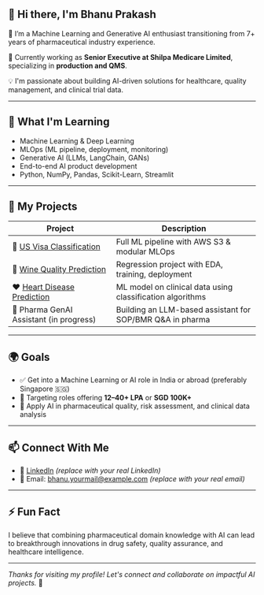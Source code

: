 ## 👋 Hi there, I'm Bhanu Prakash

🎯 I’m a Machine Learning and Generative AI enthusiast transitioning from 7+ years of pharmaceutical industry experience.

🏢 Currently working as **Senior Executive at Shilpa Medicare Limited**, specializing in **production and QMS**.

💡 I'm passionate about building AI-driven solutions for healthcare, quality management, and clinical trial data.

---

## 🌱 What I'm Learning

- Machine Learning & Deep Learning
- MLOps (ML pipeline, deployment, monitoring)
- Generative AI (LLMs, LangChain, GANs)
- End-to-end AI product development
- Python, NumPy, Pandas, Scikit-Learn, Streamlit

---

## 🚀 My Projects

| Project | Description |
|--------|-------------|
| 🛂 [US Visa Classification](https://github.com/Bhanu4507/US-Visa-ML-Project) | Full ML pipeline with AWS S3 & modular MLOps |
| 🍷 [Wine Quality Prediction](https://github.com/Bhanu4507/Wine-Quality-Project) | Regression project with EDA, training, deployment |
| ❤️ [Heart Disease Prediction](https://github.com/Bhanu4507/Heart-Disease-Project) | ML model on clinical data using classification algorithms |
| 🤖 Pharma GenAI Assistant (in progress) | Building an LLM-based assistant for SOP/BMR Q&A in pharma |

---

## 🌍 Goals

- ✅ Get into a Machine Learning or AI role in India or abroad (preferably Singapore 🇸🇬)
- 💼 Targeting roles offering **12–40+ LPA** or **SGD 100K+**
- 🧪 Apply AI in pharmaceutical quality, risk assessment, and clinical data analysis

---

## 📫 Connect With Me

- 🔗 [LinkedIn](https://www.linkedin.com/in/your-link) *(replace with your real LinkedIn)*
- 📧 Email: bhanu.yourmail@example.com *(replace with your real email)*

---

## ⚡ Fun Fact

I believe that combining pharmaceutical domain knowledge with AI can lead to breakthrough innovations in drug safety, quality assurance, and healthcare intelligence.

---

*Thanks for visiting my profile! Let's connect and collaborate on impactful AI projects.* 💬
